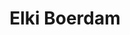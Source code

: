 ---
order: 9
category: residents
layout: post
title: Elki Boerdam
profession: image research
image: /images/residents/elkiboerdam_01.png
website: www.elkiboerdam.com
---